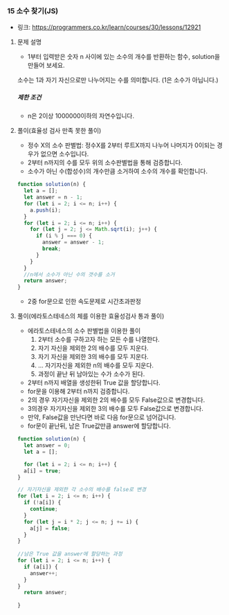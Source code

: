 ### 15 소수 찾기(JS)

* 링크: https://programmers.co.kr/learn/courses/30/lessons/12921

1. 문제 설명

   *  1부터 입력받은 숫자 n 사이에 있는 소수의 개수를 반환하는 함수, solution을 만들어 보세요.

     소수는 1과 자기 자신으로만 나누어지는 수를 의미합니다.
     (1은 소수가 아닙니다.)

     ##### 제한 조건

     - n은 2이상 1000000이하의 자연수입니다.

2. 풀이(효율성 검사 만족 못한 풀이)

   * 정수 X의 소수 판별법: 정수X를 2부터 루트X까지 나누어 나머지가 0이되는 경우가 없으면 소수입니다.
   * 2부터 n까지의 수를 모두 위의 소수판별법을 통해 검증합니다.
   * 소수가 아닌 수(합성수)의 개수만큼 소거하여 소수의 개수를 확인합니다.
   
   ```js
   function solution(n) {
     let a = [];
     let answer = n - 1;
     for (let i = 2; i <= n; i++) {
       a.push(i);
     }
     for (let i = 2; i <= n; i++) {
       for (let j = 2; j <= Math.sqrt(i); j++) {
         if (i % j === 0) {
           answer = answer - 1;
           break;
         }
       }
     }
     //n에서 소수가 아닌 수의 갯수를 소거
     return answer;
   }
   ```
   
   * 2중 for문으로 인한 속도문제로 시간초과판정
   
   
   
3. 풀이(에라토스테네스의 체를 이용한 효율성검사 통과 풀이)

   * 에라토스테네스의 소수 판별법을 이용한 풀이
     1. 2부터 소수를 구하고자 하는 모든 수를 나열한다.
     2. 자기 자신을 제외한 2의 배수를 모두 지운다.
     3. 자기 자신을 제외한 3의 배수를 모두 지운다.
     4. ... 자기자신을 제외한 n의 배수를 모두 지운다.
     5. 과정이 끝난 뒤 남아있는 수가 소수가 된다. 
   * 2부터 n까지 배열을 생성한뒤 True 값을 할당합니다.
   * for문을 이용해 2부터 n까지 검증합니다.
   * 2의 경우 자기자신을 제외한 2의 배수를 모두 False값으로 변경합니다.
   * 3의경우 자기자신을 제외한 3의 배수를 모두 False값으로 변경합니다.
   * 만약, False값을 만난다면 바로 다음 for문으로 넘어갑니다.
   * for문이 끝난뒤, 남은 True값만큼 answer에 할당합니다.

   ```js
   function solution(n) {
     let answer = 0;
     let a = [];  
   
     for (let i = 2; i <= n; i++) {
     a[i] = true;
   }
   
   // 자기자신을 제외한 각 소수의 배수를 false로 변경    
   for (let i = 2; i <= n; i++) {
     if (!a[i]) {
       continue;
     }
     for (let j = i * 2; j <= n; j += i) {
       a[j] = false;
     }
   }
       
   //남은 True 값을 answer에 할당하는 과정
   for (let i = 2; i <= n; i++) {
     if (a[i]) {
       answer++;
     }
   }
     return answer;  
       
   }
   ```

   


